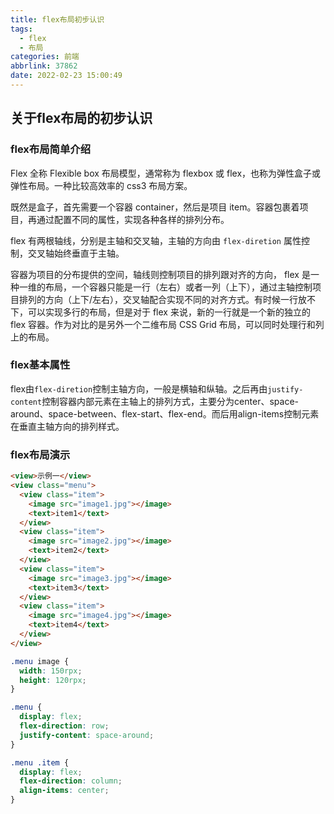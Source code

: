 ```yaml
---
title: flex布局初步认识
tags:
  - flex
  - 布局
categories: 前端
abbrlink: 37862
date: 2022-02-23 15:00:49
---
```


## 关于flex布局的初步认识

### flex布局简单介绍

Flex 全称 Flexible box 布局模型，通常称为 flexbox 或 flex，也称为弹性盒子或弹性布局。一种比较高效率的 css3 布局方案。

既然是盒子，首先需要一个容器 container，然后是项目 item。容器包裹着项目，再通过配置不同的属性，实现各种各样的排列分布。

flex 有两根轴线，分别是主轴和交叉轴，主轴的方向由 `flex-diretion` 属性控制，交叉轴始终垂直于主轴。

容器为项目的分布提供的空间，轴线则控制项目的排列跟对齐的方向， flex 是一种一维的布局，一个容器只能是一行（左右）或者一列（上下），通过主轴控制项目排列的方向（上下/左右），交叉轴配合实现不同的对齐方式。有时候一行放不下，可以实现多行的布局，但是对于 flex 来说，新的一行就是一个新的独立的 flex 容器。作为对比的是另外一个二维布局 CSS Grid 布局，可以同时处理行和列上的布局。



### flex基本属性

flex由`flex-diretion`控制主轴方向，一般是横轴和纵轴。之后再由`justify-content`控制容器内部元素在主轴上的排列方式，主要分为center、space-around、space-between、flex-start、flex-end。而后用align-items控制元素在垂直主轴方向的排列样式。



### flex布局演示

```html
<view>示例一</view>
<view class="menu">
  <view class="item">
    <image src="image1.jpg"></image>
    <text>item1</text>
  </view>
  <view class="item">
    <image src="image2.jpg"></image>
    <text>item2</text>
  </view>
  <view class="item">
    <image src="image3.jpg"></image>
    <text>item3</text>
  </view>
  <view class="item">
    <image src="image4.jpg"></image>
    <text>item4</text>
  </view>
</view>
```

```css
.menu image {
  width: 150rpx;
  height: 120rpx;
}

.menu {
  display: flex;
  flex-direction: row;
  justify-content: space-around;
}

.menu .item {
  display: flex;
  flex-direction: column;
  align-items: center;
}
```

